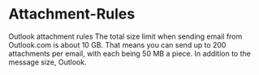 # Attachment-Rules

Outlook attachment rules 
The total size limit when sending email from Outlook.com is about 10 GB. That means you can send up to 200 attachments per email, with each being 50 MB a piece. In addition to the message size, Outlook.